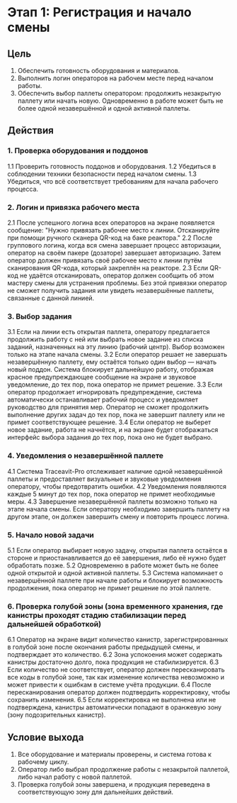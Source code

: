 # Этап 1: Регистрация и начало смены

## Цель
1. Обеспечить готовность оборудования и материалов.
2. Выполнить логин операторов на рабочем месте перед началом работы.
3. Обеспечить выбор паллеты оператором: продолжить незакрытую паллету или начать новую. Одновременно в работе может быть не более одной незавершённой и одной активной паллеты.

## Действия

### 1. Проверка оборудования и поддонов
1.1 Проверить готовность поддонов и оборудования.
1.2 Убедиться в соблюдении техники безопасности перед началом смены.
1.3 Убедиться, что всё соответствует требованиям для начала рабочего процесса.

### 2. Логин и привязка рабочего места
2.1 После успешного логина всех операторов на экране появляется сообщение: "Нужно привязать рабочее место к линии. Отсканируйте при помощи ручного сканера QR-код на баке реактора."
2.2 После группового логина, когда вся смена завершает процесс авторизации, оператор на своём пакере (дозаторе) завершает авторизацию. Затем оператор должен привязать своё рабочее место к линии путём сканирования QR-кода, который закреплён на реакторе.
2.3 Если QR-код не удаётся отсканировать, оператор должен сообщить об этом мастеру смены для устранения проблемы. Без этой привязки оператор не сможет получить задания или увидеть незавершённые паллеты, связанные с данной линией.

### 3. Выбор задания
3.1 Если на линии есть открытая паллета, оператору предлагается продолжить работу с ней или выбрать новое задание из списка заданий, назначенных на эту линию (рабочий центр). Выбор возможен только на этапе начала смены.
3.2 Если оператор решает не завершать незавершённую паллету, ему остаётся только один выбор — начать новый поддон. Система блокирует дальнейшую работу, отображая красное предупреждающее сообщение на экране и звуковое уведомление, до тех пор, пока оператор не примет решение.
3.3 Если оператор продолжает игнорировать предупреждение, система автоматически останавливает рабочий процесс и уведомляет руководство для принятия мер. Оператор не сможет продолжить выполнение других задач до тех пор, пока не завершит паллету или не примет соответствующее решение.
3.4 Если оператор не выберет новое задание, работа не начнётся, и на экране будет отображаться интерфейс выбора задания до тех пор, пока оно не будет выбрано.

### 4. Уведомления о незавершённой паллете
4.1 Система Traceavit-Pro отслеживает наличие одной незавершённой паллеты и предоставляет визуальные и звуковые уведомления оператору, чтобы предотвратить ошибки.
4.2 Уведомления появляются каждые 5 минут до тех пор, пока оператор не примет необходимые меры.
4.3 Завершение незавершённой паллеты возможно только на этапе начала смены. Если оператору необходимо завершить паллету на другом этапе, он должен завершить смену и повторить процесс логина.

### 5. Начало новой задачи
5.1 Если оператор выбирает новую задачу, открытая паллета остаётся в стороне и приостанавливается до её завершения, либо её нужно будет обработать позже.
5.2 Одновременно в работе может быть не более одной открытой и одной активной паллеты.
5.3 Система напоминает о незавершённой паллете при начале работы и блокирует возможность продолжения, пока оператор не примет решение по этой паллете.

### 6. Проверка голубой зоны (зона временного хранения, где канистры проходят стадию стабилизации перед дальнейшей обработкой)
6.1 Оператор на экране видит количество канистр, зарегистрированных в голубой зоне после окончания работы предыдущей смены, и подтверждает это количество.
6.2 Зона успокоения может содержать канистры достаточно долго, пока продукция не стабилизируется.
6.3 Если количество не соответствует, оператор должен пересканировать все коды в голубой зоне, так как изменение количества невозможно и может привести к ошибкам в системе учёта продукции.
6.4 После пересканирования оператор должен подтвердить корректировку, чтобы сохранить изменения.
6.5 Если корректировка не выполнена или не подтверждена, канистры автоматически попадают в оранжевую зону (зону подозрительных канистр).

## Условие выхода
1. Все оборудование и материалы проверены, и система готова к рабочему циклу.
2. Оператор либо выбрал продолжение работы с незакрытой паллетой, либо начал работу с новой паллетой.
3. Проверка голубой зоны завершена, и продукция переведена в соответствующую зону для дальнейших действий.

